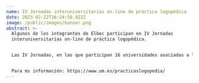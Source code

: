 ```yaml
---
name: IV Jornadas interuniversitarias on-line de práctica logopédica
date: 2023-02-22T16:24:58.922Z
image: /public/images/banner.png
abstract: >-
  Algunos de los integrantes de Elbec participan en IV Jornadas
  interuniversitarias on-line de práctica logopédica.  


  Las IV Jornadas, en las que participan 16 universidades asociadas a la CDLUE (Conferencia de Decanos de Logopedia de las Universidades Españolas), se realizarán través de la plataforma Zoom durante la segunda quincena de febrero y la primera de marzo. 


  Para ms información: https://www.um.es/practicaslogopedia/
---
```

